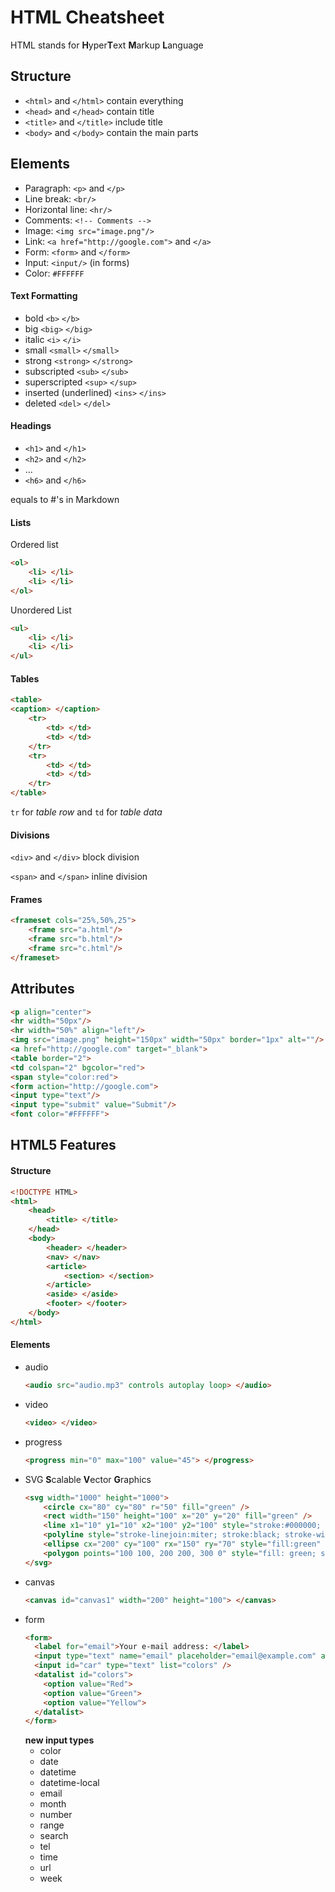 # HTML Cheatsheet

HTML stands for **H**yper**T**ext **M**arkup **L**anguage

## Structure

- `<html>` and `</html>` contain everything
- `<head>` and `</head>` contain title
- `<title>` and `</title>` include title
- `<body>` and `</body>` contain the main parts

## Elements

- Paragraph: `<p>` and `</p>`
- Line break: `<br/>`
- Horizontal line: `<hr/>`
- Comments: `<!-- Comments -->`
- Image: `<img src="image.png"/>`
- Link: `<a href="http://google.com">` and `</a>`
- Form: `<form>` and `</form>`
- Input: `<input/>` (in forms)
- Color: `#FFFFFF`


#### Text Formatting

- bold `<b>` `</b>`
- big `<big>` `</big>`
- italic `<i>` `</i>`
- small `<small>` `</small>`
- strong `<strong>` `</strong>`
- subscripted `<sub>` `</sub>`
- superscripted `<sup>` `</sup>`
- inserted (underlined) `<ins>` `</ins>`
- deleted `<del>` `</del>`

#### Headings

- `<h1>` and `</h1>`
- `<h2>` and `</h2>`
- ...
- `<h6>` and `</h6>`

equals to \#'s in Markdown

#### Lists

Ordered list
```html
<ol>
    <li> </li>
    <li> </li>
</ol>
```
Unordered List
```html
<ul>
    <li> </li>
    <li> </li>
</ul>
```

#### Tables
```html
<table>
<caption> </caption>
    <tr>
        <td> </td>
        <td> </td>
    </tr>
    <tr>
        <td> </td>
        <td> </td>
    </tr>
</table>
```
`tr` for *table row* and `td` for *table data*

#### Divisions

`<div>` and `</div>` block division

`<span>` and `</span>` inline division

#### Frames

```html
<frameset cols="25%,50%,25">
    <frame src="a.html"/>
    <frame src="b.html"/>
    <frame src="c.html"/>
</frameset>
```

## Attributes

```html
<p align="center">
<hr width="50px"/>
<hr width="50%" align="left"/>
<img src="image.png" height="150px" width="50px" border="1px" alt=""/>
<a href="http://google.com" target="_blank">
<table border="2">
<td colspan="2" bgcolor="red">
<span style="color:red">
<form action="http://google.com">
<input type="text"/>
<input type="submit" value="Submit"/>
<font color="#FFFFFF">
```


## HTML5 Features

#### Structure
```html
<!DOCTYPE HTML>
<html>
    <head>
        <title> </title>
    </head>
    <body>
        <header> </header>
        <nav> </nav>
        <article>
            <section> </section>
        </article>
        <aside> </aside>
        <footer> </footer>
    </body>
</html>
```

#### Elements

- audio
  ```html
  <audio src="audio.mp3" controls autoplay loop> </audio>
  ```
- video
  ```html
  <video> </video>
  ```
- progress
  ```html
  <progress min="0" max="100" value="45"> </progress>
  ```
- SVG **S**calable **V**ector **G**raphics  
  ```html
  <svg width="1000" height="1000">
      <circle cx="80" cy="80" r="50" fill="green" />
      <rect width="150" height="100" x="20" y="20" fill="green" />
      <line x1="10" y1="10" x2="100" y2="100" style="stroke:#000000; stroke-linecap:round; stroke-width:20" />
      <polyline style="stroke-linejoin:miter; stroke:black; stroke-width:12; fill: none;" points="100 100, 150 150, 200 100" />
      <ellipse cx="200" cy="100" rx="150" ry="70" style="fill:green" />
      <polygon points="100 100, 200 200, 300 0" style="fill: green; stroke:black;" />
  </svg>
  ```
- canvas
  ```html
  <canvas id="canvas1" width="200" height="100"> </canvas>
  ```
- form
  ```html
  <form>
    <label for="email">Your e-mail address: </label>
    <input type="text" name="email" placeholder="email@example.com" autofocus required/>
    <input id="car" type="text" list="colors" />
    <datalist id="colors">
      <option value="Red">
      <option value="Green">
      <option value="Yellow">
    </datalist>
  </form>
  ```
  **new input types**
    - color
    - date
    - datetime
    - datetime-local
    - email
    - month
    - number
    - range
    - search
    - tel
    - time
    - url
    - week
